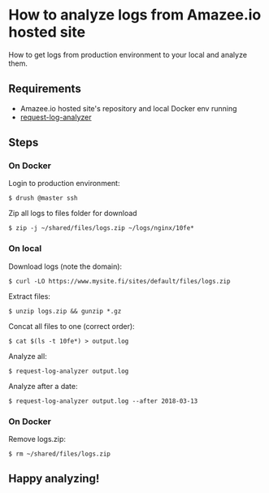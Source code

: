 # How to analyze logs from Amazee.io hosted site

How to get logs from production environment to your local and analyze them.

## Requirements

- Amazee.io hosted site's repository and local Docker env running
- [request-log-analyzer](https://github.com/wvanbergen/request-log-analyzer)

## Steps

### On Docker

Login to production environment:

```
$ drush @master ssh
```

Zip all logs to files folder for download

```
$ zip -j ~/shared/files/logs.zip ~/logs/nginx/10fe*
```

### On local

Download logs (note the domain):

```
$ curl -LO https://www.mysite.fi/sites/default/files/logs.zip
```

Extract files:

```
$ unzip logs.zip && gunzip *.gz
```

Concat all files to one (correct order):

```
$ cat $(ls -t 10fe*) > output.log
```

Analyze all:

```
$ request-log-analyzer output.log
```

Analyze after a date:

```
$ request-log-analyzer output.log --after 2018-03-13
```

### On Docker

Remove logs.zip:

```
$ rm ~/shared/files/logs.zip
```

## Happy analyzing!
